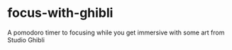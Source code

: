 # focus-with-ghibli
A pomodoro timer to focusing while you get immersive with some art from Studio Ghibli
